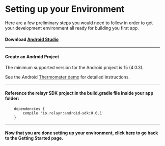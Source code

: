 # Setting up your Environment

Here are a few preliminary steps you would need to follow in order to get your development environment all ready for building you first app. 

#### Download [Android Studio](https://developer.android.com/sdk/installing/studio.html)

----------

#### Create an Android Project 

The minimum supported version for the Android project is 15 (4.0.3).

See the Android [Thermometer demo](https://github.com/relayr/android-demo-apps/commit/3e33f01c7e693e5ee0f9884dea8218731b8c9c8b) for detailed instructions. 

----------

   
####  Reference the relayr SDK project in the build.gradle file inside your app folder:
	    
	    dependencies {
	        compile 'io.relayr:android-sdk:0.0.1'
	    }

----------

#### Now that you are done setting up your environment, click [here](https://developer.relayr.io/documents/Android/GettingStarted) to go back to the Getting Started page.